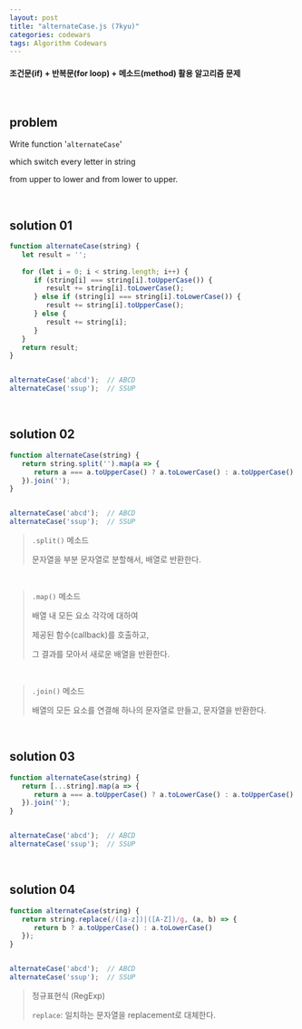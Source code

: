 ```yaml
---
layout: post
title: "alternateCase.js (7kyu)"
categories: codewars
tags: Algorithm Codewars
---
```


#### 조건문(if) + 반복문(for loop) + 메소드(method) 활용 알고리즘 문제

<br>

## problem

Write function '`alternateCase`'

which switch every letter in string

from upper to lower and from lower to upper.

<br>

## solution 01

```javascript
function alternateCase(string) {
   let result = '';
   
   for (let i = 0; i < string.length; i++) {
      if (string[i] === string[i].toUpperCase()) {
         result += string[i].toLowerCase();
      } else if (string[i] === string[i].toLowerCase()) {
         result += string[i].toUpperCase();
      } else {
         result += string[i];
      }
   }
   return result;
}


alternateCase('abcd');	// ABCD
alternateCase('ssup');	// SSUP
```

<br>

## solution 02

```javascript
function alternateCase(string) {
   return string.split('').map(a => {
      return a === a.toUpperCase() ? a.toLowerCase() : a.toUpperCase()
   }).join('');
}


alternateCase('abcd');	// ABCD
alternateCase('ssup');	// SSUP
```

> `.split()` 메소드
>
> 문자열을 부분 문자열로 분할해서, 배열로 반환한다.

<br>

> `.map()` 메소드
>
> 배열 내 모든 요소 각각에 대하여
>
> 제공된 함수(callback)를 호출하고,
>
> 그 결과를 모아서 새로운 배열을 반환한다.

<br>

> `.join()` 메소드
>
> 배열의 모든 요소를 연결해 하나의 문자열로 만들고, 문자열을 반환한다.

<br>

## solution 03

```javascript
function alternateCase(string) {
   return [...string].map(a => {
      return a === a.toUpperCase() ? a.toLowerCase() : a.toUpperCase()
   }).join('');
}


alternateCase('abcd');	// ABCD
alternateCase('ssup');	// SSUP
```

<br>

## solution 04

```javascript
function alternateCase(string) {
   return string.replace(/([a-z])|([A-Z])/g, (a, b) => {
      return b ? a.toUpperCase() : a.toLowerCase()
   });
}


alternateCase('abcd');	// ABCD
alternateCase('ssup');	// SSUP
```

> 정규표현식 (RegExp)
>
> `replace`: 일치하는 문자열을 replacement로 대체한다.

<br>
